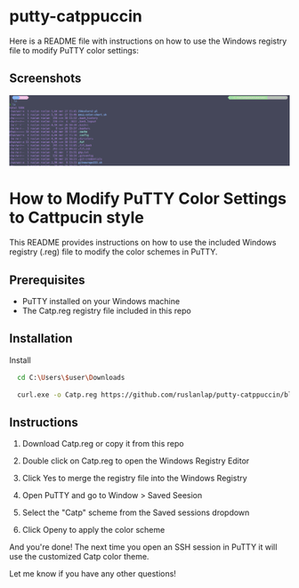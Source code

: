 # putty-catppuccin

Here is a README file with instructions on how to use the Windows registry file to modify PuTTY color settings:

## Screenshots

![App Screenshot](https://github.com/ruslanlap/putty-catppuccin/blob/master/screenshoot.png)


# How to Modify PuTTY Color Settings to Cattpucin style

This README provides instructions on how to use the included Windows registry (.reg) file to modify the color schemes in PuTTY.

## Prerequisites

- PuTTY installed on your Windows machine
- The Catp.reg registry file included in this repo



## Installation

Install 

```bash
  cd C:\Users\$user\Downloads
```
```bash
  curl.exe -o Catp.reg https://github.com/ruslanlap/putty-catppuccin/blob/master/catp.reg
```

## Instructions

1. Download Catp.reg or copy it from this repo

    
2. Double click on Catp.reg to open the Windows Registry Editor
3. Click Yes to merge the registry file into the Windows Registry
4. Open PuTTY and go to Window > Saved Seesion
5. Select the "Catp" scheme from the Saved sessions dropdown 
6. Click Openy to apply the color scheme

And you're done! The next time you open an SSH session in PuTTY it will use the customized Catp color theme.

Let me know if you have any other questions!

